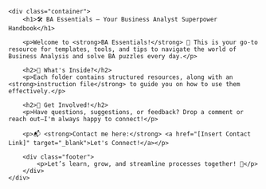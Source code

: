

    <div class="container">
        <h1>🛠️ BA Essentials – Your Business Analyst Superpower Handbook</h1>

        <p>Welcome to <strong>BA Essentials!</strong> 🎯 This is your go-to resource for templates, tools, and tips to navigate the world of Business Analysis and solve BA puzzles every day.</p>

        <h2>📂 What's Inside?</h2>
        <p>Each folder contains structured resources, along with an <strong>instruction file</strong> to guide you on how to use them effectively.</p>

        <h2>🚀 Get Involved!</h2>
        <p>Have questions, suggestions, or feedback? Drop a comment or reach out—I'm always happy to connect!</p>

        <p>📬 <strong>Contact me here:</strong> <a href="[Insert Contact Link]" target="_blank">Let's Connect!</a></p>

        <div class="footer">
            <p>Let’s learn, grow, and streamline processes together! 🚀</p>
        </div>
    </div>

